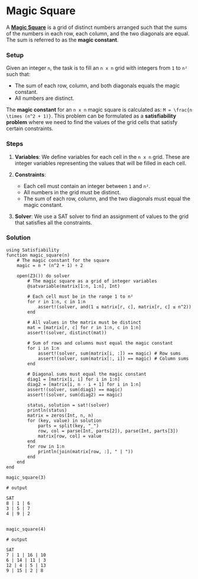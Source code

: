 # Magic Square

A **[Magic Square](https://en.wikipedia.org/wiki/Magic_square)** is a grid of distinct numbers
arranged such that the sums of the numbers in each row, each column, and the two diagonals are
equal. The sum is referred to as the **magic constant**.

### Setup

Given an integer `n`, the task is to fill an `n x n` grid with integers from `1` to `n²` such that:
- The sum of each row, column, and both diagonals equals the magic constant.
- All numbers are distinct.

The **magic constant** for an `n x n` magic square is calculated as: ``M = \frac{n \times (n^2 + 1)}``.
This problem can be formulated as a **satisfiability problem**  where we need to find the values of
the grid cells that satisfy certain constraints.

### Steps

1. **Variables**: We define variables for each cell in the `n x n` grid. These are integer variables
representing the values that will be filled in each cell.
2. **Constraints**:
   - Each cell must contain an integer between `1` and `n²`.
   - All numbers in the grid must be distinct.
   - The sum of each row, column, and the two diagonals must equal the magic constant.

3. **Solver**: We use a SAT solver to find an assignment of values to the grid that satisfies all
the constraints.

### Solution

```jldoctest label3; output = false
using Satisfiability
function magic_square(n)
    # The magic constant for the square
    magic = n * (n^2 + 1) ÷ 2

    open(Z3()) do solver
        # The magic square as a grid of integer variables
        @satvariable(matrix[1:n, 1:n], Int)

        # Each cell must be in the range 1 to n²
        for r in 1:n, c in 1:n
            assert!(solver, and(1 ≤ matrix[r, c], matrix[r, c] ≤ n^2))
        end

        # All values in the matrix must be distinct
        mat = [matrix[r, c] for r in 1:n, c in 1:n]
        assert!(solver, distinct(mat))

        # Sum of rows and columns must equal the magic constant
        for i in 1:n
            assert!(solver, sum(matrix[i, :]) == magic) # Row sums
            assert!(solver, sum(matrix[:, i]) == magic) # Column sums
        end

        # Diagonal sums must equal the magic constant
        diag1 = [matrix[i, i] for i in 1:n]
        diag2 = [matrix[i, n - i + 1] for i in 1:n]
        assert!(solver, sum(diag1) == magic)
        assert!(solver, sum(diag2) == magic)

        status, solution = sat!(solver)
        println(status)
        matrix = zeros(Int, n, n)
        for (key, value) in solution
            parts = split(key, "_")
            row, col = parse(Int, parts[2]), parse(Int, parts[3])
            matrix[row, col] = value
        end
        for row in 1:n
            println(join(matrix[row, :], " | "))
        end
    end
end

magic_square(3)

# output

SAT
8 | 1 | 6
3 | 5 | 7
4 | 9 | 2


magic_square(4)

# output

SAT
7 | 1 | 16 | 10
6 | 14 | 11 | 3
12 | 4 | 5 | 13
9 | 15 | 2 | 8
```

